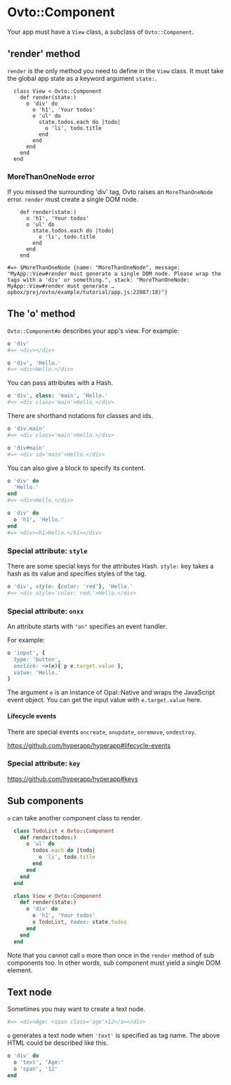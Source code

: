 # Ovto::Component

Your app must have a `View` class, a subclass of `Ovto::Component`.

## 'render' method

`render` is the only method you need to define in the `View` class.
It must take the global app state as a keyword argument `state:`.

```
  class View < Ovto::Component
    def render(state:)
      o 'div' do
        o 'h1', 'Your todos'
        o 'ul' do
          state.todos.each do |todo|
            o 'li', todo.title
          end
        end
      end
    end
  end
```

### MoreThanOneNode error

If you missed the surrounding 'div' tag, Ovto raises an `MoreThanOneNode` error. `render` must create a single DOM node.

```
    def render(state:)
      o 'h1', 'Your todos'
      o 'ul' do
        state.todos.each do |todo|
          o 'li', todo.title
        end
      end
    end

#=> $MoreThanOneNode {name: "MoreThanOneNode", message: "MyApp::View#render must generate a single DOM node. Please wrap the tags with a 'div' or something.", stack: "MoreThanOneNode: MyApp::View#render must generate …opbox/proj/ovto/example/tutorial/app.js:22887:18)"}
```

## The 'o' method

<a name='the-o-method' />

`Ovto::Component#o` describes your app's view. For example:

```rb
o 'div'
#=> <div></div>

o 'div', 'Hello.'
#=> <div>Hello.</div>
```

You can pass attributes with a Hash.

```rb
o 'div', class: 'main', 'Hello.'
#=> <div class='main'>Hello.</div>
```

There are shorthand notations for classes and ids.

```rb
o 'div.main'
#=> <div class='main'>Hello.</div>

o 'div#main'
#=> <div id='main'>Hello.</div>
```

You can also give a block to specify its content.

```rb
o 'div' do
  'Hello.'
end
#=> <div>Hello.</div>

o 'div' do
  o 'h1', 'Hello.'
end
#=> <div><h1>Hello.</h1></div>
```

### Special attribute: `style`

<a name='special-attributes' />

There are some special keys for the attributes Hash. `style:` key takes a hash as 
its value and specifies styles of the tag.

```rb
o 'div', style: {color: 'red'}, 'Hello.'
#=> <div style='color: red;'>Hello.</div>
```

### Special attribute: `onxx`

An attribute starts with `"on"` specifies an event handler.

For example:

```rb
o 'input', {
  type: 'button',
  onclick: ->(e){ p e.target.value },
  value: 'Hello.'
}
```

The argument `e` is an instance of Opal::Native and wraps the JavaScript event object.
You can get the input value with `e.target.value` here.

#### Lifecycle events

There are special events `oncreate`, `onupdate`, `onremove`, `ondestroy`.

https://github.com/hyperapp/hyperapp#lifecycle-events

### Special attribute: `key`

https://github.com/hyperapp/hyperapp#keys

## Sub components

`o` can take another component class to render.

```rb
  class TodoList < Ovto::Component
    def render(todos:)
      o 'ul' do
        todos.each do |todo|
          o 'li', todo.title
        end
      end
    end
  end

  class View < Ovto::Component
    def render(state:)
      o 'div' do
        o 'h1', 'Your todos'
        o TodoList, todos: state.todos
      end
    end
  end
```

Note that you cannot call `o` more than once in the `render` method  of sub components too.
In other words, sub component must yield a single DOM element.

## Text node

Sometimes you may want to create a text node.

```rb
#=> <div>Age: <span class='age'>12</a></div>
```

`o` generates a text node when `'text'` is specified as tag name. The above
HTML could be described like this.

```rb
o 'div' do
  o 'text', 'Age:'
  o 'span', '12'
end
```

